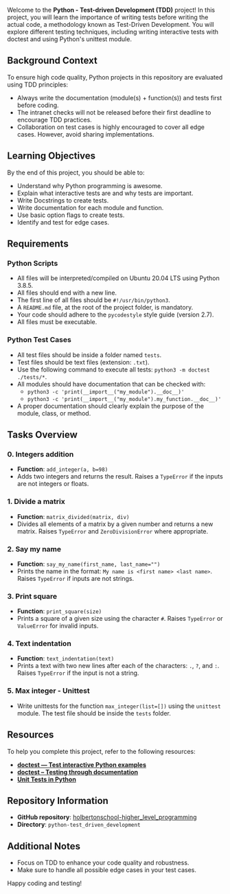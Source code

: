 
Welcome to the **Python - Test-driven Development (TDD)** project! In this project, you will learn the importance of writing tests before writing the actual code, a methodology known as Test-Driven Development. You will explore different testing techniques, including writing interactive tests with doctest and using Python's unittest module.

## Background Context

To ensure high code quality, Python projects in this repository are evaluated using TDD principles:

- Always write the documentation (module(s) + function(s)) and tests first before coding.
- The intranet checks will not be released before their first deadline to encourage TDD practices.
- Collaboration on test cases is highly encouraged to cover all edge cases. However, avoid sharing implementations.

## Learning Objectives

By the end of this project, you should be able to:

- Understand why Python programming is awesome.
- Explain what interactive tests are and why tests are important.
- Write Docstrings to create tests.
- Write documentation for each module and function.
- Use basic option flags to create tests.
- Identify and test for edge cases.

## Requirements

### Python Scripts

- All files will be interpreted/compiled on Ubuntu 20.04 LTS using Python 3.8.5.
- All files should end with a new line.
- The first line of all files should be `#!/usr/bin/python3`.
- A `README.md` file, at the root of the project folder, is mandatory.
- Your code should adhere to the `pycodestyle` style guide (version 2.7).
- All files must be executable.

### Python Test Cases

- All test files should be inside a folder named `tests`.
- Test files should be text files (extension: `.txt`).
- Use the following command to execute all tests: `python3 -m doctest ./tests/*`.
- All modules should have documentation that can be checked with:
  - `python3 -c 'print(__import__("my_module").__doc__)'`
  - `python3 -c 'print(__import__("my_module").my_function.__doc__)'`
- A proper documentation should clearly explain the purpose of the module, class, or method.

## Tasks Overview

### 0. Integers addition
- **Function**: `add_integer(a, b=98)`
- Adds two integers and returns the result. Raises a `TypeError` if the inputs are not integers or floats.

### 1. Divide a matrix
- **Function**: `matrix_divided(matrix, div)`
- Divides all elements of a matrix by a given number and returns a new matrix. Raises `TypeError` and `ZeroDivisionError` where appropriate.

### 2. Say my name
- **Function**: `say_my_name(first_name, last_name="")`
- Prints the name in the format: `My name is <first name> <last name>`. Raises `TypeError` if inputs are not strings.

### 3. Print square
- **Function**: `print_square(size)`
- Prints a square of a given size using the character `#`. Raises `TypeError` or `ValueError` for invalid inputs.

### 4. Text indentation
- **Function**: `text_indentation(text)`
- Prints a text with two new lines after each of the characters: `.`, `?`, and `:`. Raises `TypeError` if the input is not a string.

### 5. Max integer - Unittest
- Write unittests for the function `max_integer(list=[])` using the `unittest` module. The test file should be inside the `tests` folder.

## Resources

To help you complete this project, refer to the following resources:

- **[doctest — Test interactive Python examples](https://docs.python.org/3/library/doctest.html)**
- **[doctest – Testing through documentation](https://docs.python.org/3/library/doctest.html#module-doctest)**
- **[Unit Tests in Python](https://docs.python.org/3/library/unittest.html)**

## Repository Information

- **GitHub repository**: [holbertonschool-higher_level_programming](https://github.com/holbertonschool-higher_level_programming)
- **Directory**: `python-test_driven_development`

## Additional Notes

- Focus on TDD to enhance your code quality and robustness.
- Make sure to handle all possible edge cases in your test cases.

Happy coding and testing!
